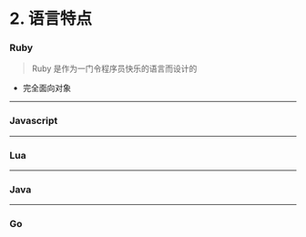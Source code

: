 # 2. 语言特点

### Ruby

> Ruby 是作为一门令程序员快乐的语言而设计的

* 完全面向对象

---

### Javascript

---

### Lua

---

### Java

---

### Go

